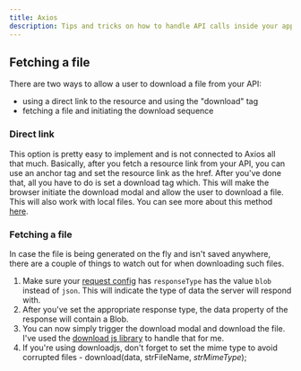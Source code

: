 ```yaml
---
title: Axios
description: Tips and tricks on how to handle API calls inside your app with Axios
---
```


## Fetching a file
There are two ways to allow a user to download a file from your API:
- using a direct link to the resource and using the "download" tag
- fetching a file and initiating the download sequence

### Direct link
This option is pretty easy to implement and is not connected to Axios all that much. Basically, after you fetch a resource link from your API, you can use an anchor tag and set the resource link as the href. After you've done that, all you have to do is set a download tag which. This will make the browser initiate the download modal and allow the user to download a file. This will also work with local files. You can see more about this method [here](https://www.w3schools.com/tags/att_a_download.asp).

### Fetching a file
In case the file is being generated on the fly and isn't saved anywhere, there are a couple of things to watch out for when downloading such files.
1. Make sure your [request config](https://www.w3schools.com/tags/att_a_download.asp) has `responseType` has the value `blob` instead of `json`. This will indicate the type of data the server will respond with.
2. After you've set the appropriate response type, the data property of the response will contain a Blob.
3. You can now simply trigger the download modal and download the file. I've used the [download js library](https://www.npmjs.com/package/downloadjs) to handle that for me.
4. If you're using downloadjs, don't forget to set the mime type to avoid corrupted files - download(data, strFileName, *strMimeType*);

